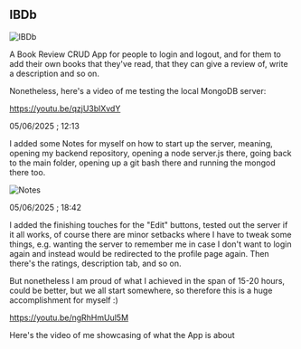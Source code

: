 ## IBDb 

![IBDb](https://github.com/user-attachments/assets/a1f4be3f-bde3-45a8-9106-905aeae72f30)

A Book Review CRUD App for people to login and logout, and for them to add their own books that they've read, that they can give a review of, write a description and so on. 

Nonetheless, here's a video of me testing the local MongoDB server:

https://youtu.be/qzjU3blXvdY

05/06/2025 ; 12:13 

I added some Notes for myself on how to start up the server, meaning, opening my backend repository, opening a node server.js there, going back to the main folder, opening up a git bash there and running the mongod there too.

![Notes](https://github.com/user-attachments/assets/01409c96-b895-44bb-8b6f-4815da2eed13)

05/06/2025 ; 18:42

I added the finishing touches for the "Edit" buttons, tested out the server if it all works, of course there are minor setbacks where I have to tweak some things, e.g. wanting the server to remember me in case I don't want to login again and instead would be redirected to the profile page again. Then there's the ratings, description tab, and so on. 

But nonetheless I am proud of what I achieved in the span of 15-20 hours, could be better, but we all start somewhere, so therefore this is a huge accomplishment for myself :)

https://youtu.be/ngRhHmUul5M

Here's the video of me showcasing of what the App is about
